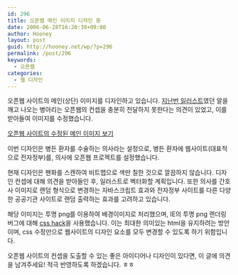 ```yaml
---
id: 296
title: 오픈웹 메인 이미지 디자인 중
date: 2006-06-28T16:20:38+09:00
author: Hooney
layout: post
guid: http://hooney.net/wp/?p=296
permalink: /post/296
keywords:
  - 오픈웹
categories:
  - 웹 디자인
---
```

오픈웹 사이트의 메인(상단) 이미지를 디자인하고 있습니다. [지난번 일러스트](/2006/06/337/)였던 알을 깨고 나오는 병아리는 오픈웹의 컨셉을 충분히 전달하지 못한다는 의견이 있었고, 이를 받아들여 이미지를 수정했습니다.

[오픈웹 사이트의 수정된 메인 이미지 보기](/open)

이번 디자인은 병든 환자를 수술하는 의사라는 설정으로, 병든 환자에 웹사이트(대표적으로 전자정부)를, 의사에 오픈웹 프로젝트를 설정했습니다. 

현재 디자인은 펜화를 스캔하여 비트맵으로 색만 칠한 것으로 깔끔하지 않습니다. 디자인 컨셉에 대해 의견을 받아들인 후, 일러스트로 벡터화할 계획입니다. 또한 의사를 간호사 이미지로 랜덤 형식으로 변경하는 자바스크립트 효과와 전자정부 사이트를 다른 다양한 공공기관 사이트로 랜덤 출력하는 효과를 고려하고 있습니다.

해당 이미지는 투명 png를 이용하여 배경이미지로 처리했으며, IE의 투명 png 랜더링 버그에 대해 [css hack](/open/css/ie.css)을 사용했습니다. 이는 최대한 의미있는 html을 유지하려는 방안이며, css 수정만으로 웹사이트의 디자인 요소를 모두 변경할 수 있도록 하기 위함입니다.

오픈웹 사이트의 컨셉을 도출할 수 있는 좋은 아이디어나 디자인이 있다면, 이 글에 의견을 남겨주세요! 적극 반영하도록 하겠습니다. ㅎㅎ
